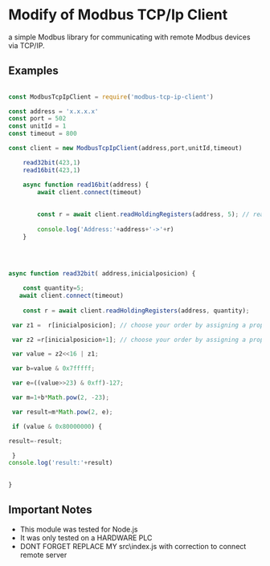 
# Modify of Modbus TCP/Ip  Client

a simple Modbus library for communicating with remote Modbus devices via TCP/IP.


## Examples

```javascript
 
const ModbusTcpIpClient = require('modbus-tcp-ip-client')

const address = 'x.x.x.x'
const port = 502
const unitId = 1
const timeout = 800

const client = new ModbusTcpIpClient(address,port,unitId,timeout)

    read32bit(423,1)  
    read16bit(423,1)  

    async function read16bit(address) { 
        await client.connect(timeout) 
        
        
        const r = await client.readHoldingRegisters(address, 5); // read 5 register of 16bit
                        
        console.log('Address:'+address+'->'+r)
    }
        
        
        

async function read32bit( address,inicialposicion) {

    const quantity=5; 
   await client.connect(timeout)
   
    const r = await client.readHoldingRegisters(address, quantity);

 var z1 =  r[inicialposicion]; // choose your order by assigning a proper value

 var z2 =r[inicialposicion+1]; // choose your order by assigning a proper value

 var value = z2<<16 | z1;

 var b=value & 0x7fffff;

 var e=((value>>23) & 0xff)-127;

 var m=1+b*Math.pow(2, -23);

 var result=m*Math.pow(2, e);

 if (value & 0x80000000) {

result=-result;

 }
console.log('result:'+result)

    
}
```
## Important Notes
* This module was tested for Node.js 
* It was only tested on a HARDWARE PLC 
* DONT FORGET REPLACE MY src\index.js with correction to connect remote server


